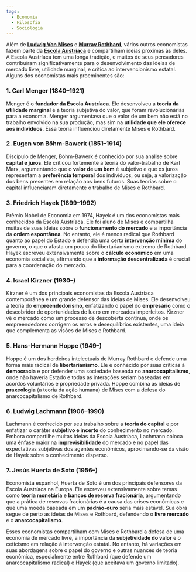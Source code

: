 ```yaml
---
tags:
  - Economia
  - Filosofia
  - Sociologia
---
```

Além de **[Ludwig Von Mises](Economia/Teoria%20Econômica/Economistas%20de%20verdade/Ludwing%20Von%20Mises/Ludwig%20Von%20Mises.md)** e **[Murray Rothbard](Murray%20Rothbard.md)**, vários outros economistas fazem parte da **[Escola Austríaca](Escola%20Austríaca.md)** e compartilham ideias próximas às deles. A Escola Austríaca tem uma longa tradição, e muitos de seus pensadores contribuíram significativamente para o desenvolvimento das ideias de mercado livre, utilidade marginal, e crítica ao intervencionismo estatal. Alguns dos economistas mais proeminentes são:

### 1. **Carl Menger** (1840–1921)
Menger é o **fundador da Escola Austríaca**. Ele desenvolveu a **teoria da utilidade marginal** e a teoria subjetiva do valor, que foram revolucionárias para a economia. Menger argumentava que o valor de um bem não está no trabalho envolvido na sua produção, mas sim na **utilidade que ele oferece aos indivíduos**. Essa teoria influenciou diretamente Mises e Rothbard.

### 2. **Eugen von Böhm-Bawerk** (1851–1914)
Discípulo de Menger, Böhm-Bawerk é conhecido por sua análise sobre **capital e juros**. Ele criticou fortemente a teoria do valor-trabalho de Karl Marx, argumentando que o **valor de um bem** é subjetivo e que os juros representam a **preferência temporal** dos indivíduos, ou seja, a valorização dos bens presentes em relação aos bens futuros. Suas teorias sobre o capital influenciaram diretamente o trabalho de Mises e Rothbard.

### 3. **Friedrich Hayek** (1899–1992)
Prêmio Nobel de Economia em 1974, Hayek é um dos economistas mais conhecidos da Escola Austríaca. Ele foi aluno de Mises e compartilha muitas de suas ideias sobre o **funcionamento do mercado** e a importância da **ordem espontânea**. No entanto, ele é menos radical que Rothbard quanto ao papel do Estado e defendia uma certa **intervenção mínima** do governo, o que o afasta um pouco do libertarianismo extremo de Rothbard. Hayek escreveu extensivamente sobre o **cálculo econômico** em uma economia socialista, afirmando que a **informação descentralizada** é crucial para a coordenação do mercado.

### 4. **Israel Kirzner** (1930–)
Kirzner é um dos principais economistas da Escola Austríaca contemporânea e um grande defensor das ideias de Mises. Ele desenvolveu a teoria do **empreendedorismo**, enfatizando o papel do **empresário** como o descobridor de oportunidades de lucro em mercados imperfeitos. Kirzner vê o mercado como um processo de descoberta contínua, onde os empreendedores corrigem os erros e desequilíbrios existentes, uma ideia que complementa as visões de Mises e Rothbard.

### 5. **Hans-Hermann Hoppe** (1949–)
Hoppe é um dos herdeiros intelectuais de Murray Rothbard e defende uma forma mais radical de **libertarianismo**. Ele é conhecido por suas críticas à **democracia** e por defender uma sociedade baseada no **anarcocapitalismo**, onde não haveria Estado e todas as interações seriam baseadas em acordos voluntários e propriedade privada. Hoppe combina as ideias de **praxeologia** (a teoria da ação humana) de Mises com a defesa do anarcocapitalismo de Rothbard.

### 6. **Ludwig Lachmann** (1906–1990)
Lachmann é conhecido por seu trabalho sobre a **teoria do capital** e por enfatizar o caráter **subjetivo e incerto** do conhecimento no mercado. Embora compartilhe muitas ideias da Escola Austríaca, Lachmann coloca uma ênfase maior na **imprevisibilidade** do mercado e no papel das expectativas subjetivas dos agentes econômicos, aproximando-se da visão de Hayek sobre o conhecimento disperso.

### 7. **Jesús Huerta de Soto** (1956–)
Economista espanhol, Huerta de Soto é um dos principais defensores da Escola Austríaca na Europa. Ele escreveu extensivamente sobre temas como **teoria monetária** e **bancos de reserva fracionária**, argumentando que a prática de reservas fracionárias é a causa das crises econômicas e que uma moeda baseada em um **padrão-ouro** seria mais estável. Sua obra segue de perto as ideias de Mises e Rothbard, defendendo o **livre mercado** e o **anarcocapitalismo**.

Esses economistas compartilham com Mises e Rothbard a defesa de uma economia de mercado livre, a importância da **subjetividade do valor** e o ceticismo em relação à intervenção estatal. No entanto, há variações em suas abordagens sobre o papel do governo e outras nuances de teoria econômica, especialmente entre Rothbard (que defende um anarcocapitalismo radical) e Hayek (que aceitava um governo limitado).